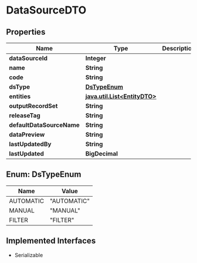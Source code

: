 

# DataSourceDTO


## Properties

Name | Type | Description | Notes
------------ | ------------- | ------------- | -------------
**dataSourceId** | **Integer** |  |  [optional]
**name** | **String** |  |  [optional]
**code** | **String** |  |  [optional]
**dsType** | [**DsTypeEnum**](#DsTypeEnum) |  |  [optional]
**entities** | [**java.util.List&lt;EntityDTO&gt;**](EntityDTO.md) |  |  [optional]
**outputRecordSet** | **String** |  |  [optional]
**releaseTag** | **String** |  |  [optional]
**defaultDataSourceName** | **String** |  |  [optional]
**dataPreview** | **String** |  |  [optional]
**lastUpdatedBy** | **String** |  |  [optional]
**lastUpdated** | **BigDecimal** |  |  [optional]



## Enum: DsTypeEnum

Name | Value
---- | -----
AUTOMATIC | &quot;AUTOMATIC&quot;
MANUAL | &quot;MANUAL&quot;
FILTER | &quot;FILTER&quot;


## Implemented Interfaces

* Serializable


